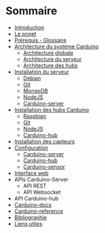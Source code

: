 # Sommaire

* [Introduction](introduction.md)
* [Le projet](carduino.md)
* [Prérequis - Glossaire](glossary.md)
* [Architecture du système Carduino](architecture/readme.md)
    * [Architecture globale](architecture/global.md)
    * [Architecture du serveur](architecture/server.md)
    * [Architecture des hubs](architecture/hub.md)
* [Installation du serveur](install-server/readme.md)
    * [Debian](install-server/debian.md)
    * [Git](install-server/git.md)
    * [MongoDB](install-server/mongodb.md)
    * [NodeJS](install-server/nodejs.md)
    * [Carduino-server](install-server/carduino-server.md)
* [Installation des hubs Carduino](install-hub/readme.md)
    * [Raspbian](install-hub/raspbian.md)
    * [Git](install-hub/git.md)
    * [NodeJS](install-hub/nodejs.md)
    * [Carduino-hub](install-hub/carduino-hub.md)
* [Installation des capteurs](install-sensor.md)
* [Configuration](config/readme.md)
    * [Carduino-server](config/server.md)
    * [Carduino-hub](config/hub.md)
    * [Carduino-sensor](config/sensor.md)
* [Interface web](webapp/readme.md)
* APIs Carduino-Server
    * API REST
    * API Websocket
* API Carduino-hub
* [Carduino-docs](carduino-docs.md)
* [Carduino-reference](carduino-reference.md)
* [Bibliographie](bibliography.md)
* [Liens utiles](links.md)

